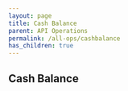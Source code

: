 ```yaml
---
layout: page
title: Cash Balance
parent: API Operations
permalink: /all-ops/cashbalance
has_children: true
---
```


## Cash Balance